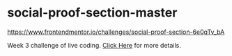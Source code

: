 # social-proof-section-master
 https://www.frontendmentor.io/challenges/social-proof-section-6e0qTv_bA

Week 3 challenge of live coding. [Click Here](https://github.com/RohitDhatrak/LiveCoding/tree/main/Week%203) for more details.